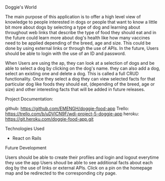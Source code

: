 Doggie's World

The main purpose of this application is to offer a high level view of knowledge to people interested in dogs or people that want to know a little bit more about dogs by selecting a type of dog and learning about throughout web links that describe the type of food they should eat and in the future could learn more about dog's health like how many vaccines need to be applied depending of the breed, age and size. This could be done by using external links or through the use of APIs. In the future, Users should be able to login with the use of an ID and password.

When Users are using the ap, they can look at a selection of dogs and be able to select a dog by clicking on the dog's name. they can also add a dog, select an existing one and delete a dog. This is called a full CRUD functionality. Once they select a dog they can view selected facts for that particular dog like foods they should eat, (depending of the breed, age or size) and other interesting facts that will be added in future releases.



Project Documentation:

github: https://github.com/EMENGH/doggie-food-app 
Trello: https://trello.com/b/uDVlCN9F/wdi-project-5-doggie-app
heroku: https://git.heroku.com/doggie-food-app.git  


Technologies Used
  - React on Rails

Future Development

Users should be able to create their profiles and login and logout everytime they use the app
Users shoud be able to see additional facts about each dog by the use of links or external APIs.
Click on a pin on the homepage map and be redirected to the corresponding city page.